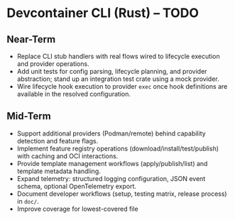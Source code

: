# Devcontainer CLI (Rust) – TODO

## Near-Term
- Replace CLI stub handlers with real flows wired to lifecycle execution and provider operations.
- Add unit tests for config parsing, lifecycle planning, and provider abstraction; stand up an integration test crate using a mock provider.
- Wire lifecycle hook execution to provider `exec` once hook definitions are available in the resolved configuration.

## Mid-Term
- Support additional providers (Podman/remote) behind capability detection and feature flags.
- Implement feature registry operations (download/install/test/publish) with caching and OCI interactions.
- Provide template management workflows (apply/publish/list) and template metadata handling.
- Expand telemetry: structured logging configuration, JSON event schema, optional OpenTelemetry export.
- Document developer workflows (setup, testing matrix, release process) in `doc/`.
- Improve coverage for lowest-covered file
